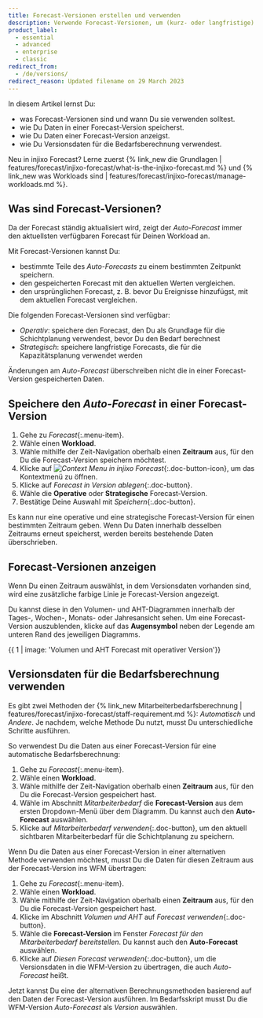 ```yaml
---
title: Forecast-Versionen erstellen und verwenden
description: Verwende Forecast-Versionen, um (kurz- oder langfristige) Forecasts untereinander oder mit dem tatsächlichen Volumen vergleichen zu können.
product_label:
  - essential
  - advanced
  - enterprise
  - classic
redirect_from:
  - /de/versions/
redirect_reason: Updated filename on 29 March 2023
---
```


In diesem Artikel lernst Du:
- was Forecast-Versionen sind und wann Du sie verwenden solltest.
- wie Du Daten in einer Forecast-Version speicherst.
- wie Du Daten einer Forecast-Version anzeigst.
- wie Du Versionsdaten für die Bedarfsberechnung verwendest.

Neu in injixo Forecast? Lerne zuerst {% link_new die Grundlagen | features/forecast/injixo-forecast/what-is-the-injixo-forecast.md %} und {% link_new was Workloads sind | features/forecast/injixo-forecast/manage-workloads.md %}.

## Was sind Forecast-Versionen?

Da der Forecast ständig aktualisiert wird, zeigt der *Auto-Forecast* immer den  aktuellsten verfügbaren Forecast für Deinen Workload an.

Mit Forecast-Versionen kannst Du:
- bestimmte Teile des *Auto-Forecasts* zu einem bestimmten Zeitpunkt speichern.
- den gespeicherten Forecast mit den aktuellen Werten vergleichen.
- den ursprünglichen Forecast, z. B. bevor Du Ereignisse hinzufügst, mit dem aktuellen Forecast vergleichen.

Die folgenden Forecast-Versionen sind verfügbar:
- *Operativ*: speichere den Forecast, den Du als Grundlage für die Schichtplanung verwendest, bevor Du den Bedarf berechnest
- *Strategisch*: speichere langfristige Forecasts, die für die Kapazitätsplanung verwendet werden

Änderungen am *Auto-Forecast* überschreiben nicht die in einer Forecast-Version gespeicherten Daten.

## Speichere den *Auto-Forecast* in einer Forecast-Version

1. Gehe zu *Forecast*{:.menu-item}.
2. Wähle einen **Workload**.
3. Wähle mithilfe der Zeit-Navigation oberhalb einen **Zeitraum** aus, für den Du die Forecast-Version speichern möchtest.
4. Klicke auf _![Context Menu in injixo Forecast](/assets/img/common/forecast/context-menu.svg)_{:.doc-button-icon}, um das Kontextmenü zu öffnen.
5. Klicke auf _Forecast in Version ablegen_{:.doc-button}.
6. Wähle die **Operative** oder **Strategische** Forecast-Version.
7. Bestätige Deine Auswahl mit _Speichern_{:.doc-button}.

Es kann nur eine operative und eine strategische Forecast-Version für einen bestimmten Zeitraum geben. Wenn Du Daten innerhalb desselben Zeitraums erneut speicherst, werden bereits bestehende Daten überschrieben.  

## Forecast-Versionen anzeigen

Wenn Du einen Zeitraum auswählst, in dem Versionsdaten vorhanden sind, wird eine zusätzliche farbige Linie je Forecast-Version angezeigt.

Du kannst diese in den Volumen- und AHT-Diagrammen innerhalb der Tages-, Wochen-, Monats- oder Jahresansicht sehen. Um eine Forecast-Version auszublenden, klicke auf das **Augensymbol** neben der Legende am unteren Rand des jeweiligen Diagramms.

{{ 1 | image: 'Volumen und AHT Forecast mit operativer Version'}}

## Versionsdaten für die Bedarfsberechnung verwenden

Es gibt zwei Methoden der {% link_new Mitarbeiterbedarfsberechnung | features/forecast/injixo-forecast/staff-requirement.md %}: *Automatisch* und *Andere*. Je nachdem, welche Methode Du nutzt, musst Du unterschiedliche Schritte ausführen.

So verwendest Du die Daten aus einer Forecast-Version für eine automatische Bedarfsberechnung:

1. Gehe zu *Forecast*{:.menu-item}.
2. Wähle einen **Workload**.
3. Wähle mithilfe der Zeit-Navigation oberhalb einen **Zeitraum** aus, für den Du die Forecast-Version gespeichert hast.
4. Wähle im Abschnitt *Mitarbeiterbedarf* die **Forecast-Version** aus dem ersten Dropdown-Menü über dem Diagramm. Du kannst auch den **Auto-Forecast** auswählen.
5. Klicke auf _Mitarbeiterbedarf verwenden_{:.doc-button}, um den aktuell sichtbaren Mitarbeiterbedarf für die Schichtplanung zu speichern.

Wenn Du die Daten aus einer Forecast-Version in einer alternativen Methode verwenden möchtest, musst Du die Daten für diesen Zeitraum aus der Forecast-Version ins WFM übertragen:

1. Gehe zu *Forecast*{:.menu-item}.
2. Wähle einen **Workload**.
3. Wähle mithilfe der Zeit-Navigation oberhalb einen **Zeitraum** aus, für den Du die Forecast-Version gespeichert hast.
4. Klicke im Abschnitt *Volumen und AHT* auf _Forecast verwenden_{:.doc-button}.
5. Wähle die **Forecast-Version** im Fenster *Forecast für den Mitarbeiterbedarf bereitstellen*. Du kannst auch den **Auto-Forecast** auswählen.
6. Klicke auf *Diesen Forecast verwenden*{:.doc-button}, um die Versionsdaten in die WFM-Version zu übertragen, die auch *Auto-Forecast* heißt.

Jetzt kannst Du eine der alternativen Berechnungsmethoden basierend auf den Daten der Forecast-Version ausführen. Im Bedarfsskript musst Du die WFM-Version *Auto-Forecast* als *Version* auswählen.
